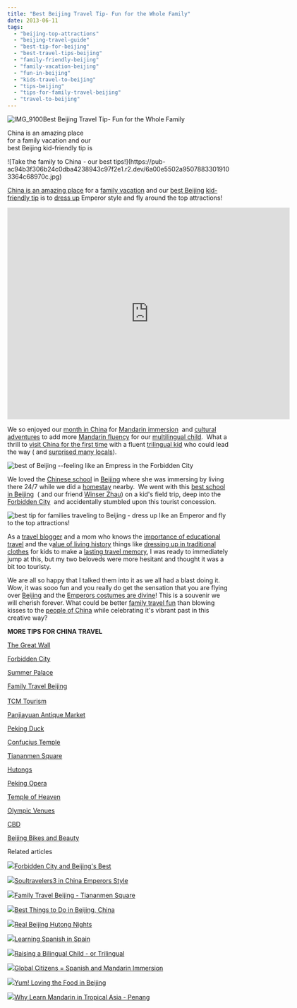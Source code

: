 ```yaml
---
title: "Best Beijing Travel Tip- Fun for the Whole Family"
date: 2013-06-11
tags: 
  - "beijing-top-attractions"
  - "beijing-travel-guide"
  - "best-tip-for-beijing"
  - "best-travel-tips-beijing"
  - "family-friendly-beijing"
  - "family-vacation-beijing"
  - "fun-in-beijing"
  - "kids-travel-to-beijing"
  - "tips-beijing"
  - "tips-for-family-travel-beijing"
  - "travel-to-beijing"
---
```


![IMG_9100](https://pub-ac94b3f306b24c0dba4238943c97f2e1.r2.dev/6a00e5502a950788330192aafe942f970d.jpg)Best Beijing Travel Tip- 
Fun for the Whole Family  
  
China is an amazing place  
for a family vacation and our  
best Beijing kid-friendly tip is

<!--more--> ![Take the family to China - our best tips!](https://pub-ac94b3f306b24c0dba4238943c97f2e1.r2.dev/6a00e5502a95078833019103364c68970c.jpg)  
[China is an amazing place](http://soultravelers3new.local/2012/11/china-travel-in-the-autumn.html "China travel and vacation") for a [family vacation](http://soultravelers3new.local/2012/12/china-family-vacation-beauty-love-joy-.html "China family vacation tips") and our [best Beijing](http://soultravelers3new.local/2013/01/best-things-to-do-in-beijing-china-.html "best things to do in Beijing") [kid-friendly tip](http://soultravelers3new.local/2010/02/15-best-tips-for-family-friendly-travel-airplanes-airports-vacation-roadtrips-long-term-family-trave.html "family travel best tips") is to [dress up](http://soultravelers3new.local/2012/12/terracotta-army.html "terra cotta army dress up") Emperor style and fly around the top attractions!  
  

<iframe src="http://www.youtube.com/embed/8amyqotg-i4?rel=0" frameborder="0" height="480" width="640"></iframe>

  
  
We so enjoyed our [month in China](http://soultravelers3new.local/2012/11/visiting-china-and-dragons.html "visiting China") for [Mandarin immersion](http://soultravelers3new.local/2012/11/mandarin-immersion-in-china.html "mandarin immersion")  and [cultural adventures](http://soultravelers3new.local/2012/12/random-acts-of-kindness-in-travel.html "random acts of kindness and travel") to add more [Mandarin fluency](http://soultravelers3new.local/2013/06/fluent-mandarin.html "fluent in Mandarin") for our [multilingual child](http://soultravelers3new.local/2011/06/how-to-raise-a-bilingual-or-multi-lingual-child-2.html "multilingual child - how to raise one").  What a thrill to [visit China for the first time](http://soultravelers3new.local/2013/02/china-travel-20-interviews-soultravelers3-part-1.html "visit china tips") with a fluent [trilingual kid](http://soultravelers3new.local/2012/11/multilingual-learning-reading-in-3-languages.html "trilingual kid and multilingual reading") who could lead the way ( and [surprised many locals](http://soultravelers3new.local/2012/12/china-travel-shopping-and-markets-rtw.html "china travel shopping and markets")).  
  
![best of Beijing --feeling like an Empress in the Forbidden City](https://pub-ac94b3f306b24c0dba4238943c97f2e1.r2.dev/6a00e5502a95078833019103369e8b970c.jpg)  
  
We loved the [Chinese school](http://soultravelers3new.local/2012/11/chinese-school-fun.html "Chinese school fun") in [Beijing](http://soultravelers3new.local/2012/11/beijing-blonde-and-pink-electic-bike.html "Beijing electric bike") where she was immersing by living there 24/7 while we did a [homestay](http://soultravelers3new.local/2013/01/best-homestay-living-with-a-family-in-china.html "Homestay in China") nearby.  We went with this [best school in Beijing](http://soultravelers3new.local/2013/01/learning-mandarin-in-beijing-china-best-school.html "Best school in Beijing for learning Chinese")  ( and our friend [Winser Zhau](http://www.chinatravel20.com/2012/05/21/winser-zhaothe-taiji-quan-master-in-beijing/ "winser Zhao")) on a kid's field trip, deep into the [Forbidden City](http://soultravelers3new.local/2012/11/forbidden-city-and-beijings-best.html "Forbidden city")  and accidentally stumbled upon this tourist concession.  
  
![best tip for families traveling to Beijing - dress up like an Emperor and fly to the top attractions!](https://pub-ac94b3f306b24c0dba4238943c97f2e1.r2.dev/6a00e5502a950788330192aafee8c9970d.jpg)  
  
As a [travel blogger](http://soultravelers3new.local/2013/01/top-travel-bloggers-of-2013-soultravelers3-wins-.html "top travel blogger soultravelers3") and a mom who knows the [importance of educational travel](http://soultravelers3new.local/2012/04/the-benefits-of-educational-travel-for-kids.html "educational travel benefits") and the v[alue of living history](http://soultravelers3new.local/2011/09/learning-vacations-educational-trips-that-teach-kids.html "educational travel that teach kids") things like [dressing up in traditional clothes](http://soultravelers3new.local/2007/03/ancient-princes.html "dressing up in traditional clothes for kids travel") for kids to make a [lasting travel memory](http://soultravelers3new.local/2008/09/pint-sized-pilg.html "lasting travel memory like pilgrim in Santiago"), I was ready to immediately jump at this, but my two beloveds were more hesitant and thought it was a bit too touristy.  
  
We are all so happy that I talked them into it as we all had a blast doing it. Wow, it was sooo fun and you really do get the sensation that you are flying over [Beijing](http://soultravelers3new.local/2012/11/babies-in-beijing-china-travel-joy.html "beijing travel") and the [Emperors costumes are divine](http://soultravelers3new.local/2012/12/soultravelers3-in-china-emperors-style.html "dressing as emerors in China")! This is a souvenir we will cherish forever. What could be better [family travel fun](http://soultravelers3new.local/2009/04/how-to-travel-the-world-as-a-digital-nomad-family.html "around the world traveling family") than blowing kisses to the [people of China](http://soultravelers3new.local/2013/04/china-travel-ancient-land-of-mystery.html "people of China") while celebrating it's vibrant past in this creative way?  
  
**MORE TIPS FOR CHINA TRAVEL**  
  
[The Great Wall](http://soultravelers3new.local/2012/12/the-great-wall-of-china.html "the great wall")  
  
[Forbidden City](http://soultravelers3new.local/2012/11/forbidden-city-and-beijings-best.html "forbidden city")  
  
[Summer Palace](http://soultravelers3new.local/2012/11/-summer-palace-sunset-in-beijing-china.html "Summer Palace china")  
  
[Family Travel Beijing](http://soultravelers3new.local/2012/12/family-travel-beijing-tiananmen-square.html "FAMILY TRAVEL BEIJING")  
[](http://soultravelers3new.local/2012/11/babies-in-beijing-china-travel-joy.html "china travel joy -babies")  
[TCM Tourism](http://soultravelers3new.local/2012/12/confusius-temple-in-beijing-and-tcm-tourism.html "tcm tourism")  
  
[Panjiayuan Antique Market](http://soultravelers3new.local/2012/11/panjiayuan-antique-market-beijing-best-gifts.html "Panjiayuan Antique Market")  
  
[Peking Duck](http://soultravelers3new.local/2012/11/peking-duck-in-beijing.html "Peking duck")  
  
[Confucius Temple](http://soultravelers3new.local/2012/12/confusius-temple-in-beijing-and-tcm-tourism.html "confucius temple beijing china")  
  
[Tiananmen Square](http://soultravelers3new.local/2012/12/family-travel-beijing-tiananmen-square.html "Tiananmen square")  
  
[Hutongs](http://soultravelers3new.local/2012/11/real-beijing-hutong-nights.html "hutongs in beijing")  
  
[Peking Opera](http://soultravelers3new.local/2012/12/china-travel-peking-opera.html "peking opera in Beijing")  
  
[Temple of Heaven](http://en.wikipedia.org/wiki/Temple_of_Heaven "temple of heaven china beijing")  
  
[Olympic Venues](http://en.wikipedia.org/wiki/2008_Summer_Olympics "beijing olympics")  
  
[CBD](http://en.wikipedia.org/wiki/Beijing_central_business_district "CBD Beijing")  
  
[Beijing Bikes and Beauty](http://soultravelers3new.local/2012/11/beijing-bikes-and-beauty.html "beijing bikes")  
  

Related articles

[![](http://i.zemanta.com/124818251_80_80.jpg)](http://soultravelers3new.local/2012/11/forbidden-city-and-beijings-best.html)[Forbidden City and Beijing's Best](http://soultravelers3new.local/2012/11/forbidden-city-and-beijings-best.html)

[![](http://i.zemanta.com/130189927_80_80.jpg)](http://soultravelers3new.local/2012/12/soultravelers3-in-china-emperors-style.html)[Soultravelers3 in China Emperors Style](http://soultravelers3new.local/2012/12/soultravelers3-in-china-emperors-style.html)

[![](http://i.zemanta.com/130971769_80_80.jpg)](http://soultravelers3new.local/2012/12/family-travel-beijing-tiananmen-square.html)[Family Travel Beijing - Tiananmen Square](http://soultravelers3new.local/2012/12/family-travel-beijing-tiananmen-square.html)

[![](http://i.zemanta.com/136588189_80_80.jpg)](http://soultravelers3new.local/2013/01/best-things-to-do-in-beijing-china-.html)[Best Things to Do in Beijing, China](http://soultravelers3new.local/2013/01/best-things-to-do-in-beijing-china-.html)

[![](http://i.zemanta.com/128351592_80_80.jpg)](http://soultravelers3new.local/2012/11/real-beijing-hutong-nights.html)[Real Beijing Hutong Nights](http://soultravelers3new.local/2012/11/real-beijing-hutong-nights.html)

[![](http://i.zemanta.com/168450990_80_80.jpg)](http://soultravelers3new.local/2013/05/learning-spanish-in-spain.html)[Learning Spanish in Spain](http://soultravelers3new.local/2013/05/learning-spanish-in-spain.html)

[![](http://i.zemanta.com/137126168_80_80.jpg)](http://soultravelers3new.local/2013/01/raising-a-bilingual-child-or-trilingual.html)[Raising a Bilingual Child - or Trilingual](http://soultravelers3new.local/2013/01/raising-a-bilingual-child-or-trilingual.html)

[![](http://i.zemanta.com/87228096_80_80.jpg)](http://soultravelers3new.local/2012/05/global-citizens-spanish-and-mandarin-immersion.html)[Global Citizens = Spanish and Mandarin Immersion](http://soultravelers3new.local/2012/05/global-citizens-spanish-and-mandarin-immersion.html)

[![](http://i.zemanta.com/124940002_80_80.jpg)](http://soultravelers3new.local/2012/11/yum-loving-the-food-in-beijing.html)[Yum! Loving the Food in Beijing](http://soultravelers3new.local/2012/11/yum-loving-the-food-in-beijing.html)

[![](http://i.zemanta.com/94084671_80_80.jpg)](http://soultravelers3new.local/2012/06/why-learn-mandarin-in-tropical-asia-penang.html)[Why Learn Mandarin in Tropical Asia - Penang](http://soultravelers3new.local/2012/06/why-learn-mandarin-in-tropical-asia-penang.html)
